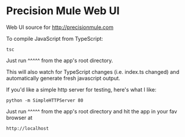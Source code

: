 # Precision Mule Web UI
Web UI source for http://precisionmule.com

To compile JavaScript from TypeScript:

```
tsc
```

Just run ^^^^^ from the app's root directory. 

This will also watch for TypeScript changes (i.e. index.ts changed) and automatically generate fresh javascript output.

If you'd like a simple http server for testing, here's what I like:

```
python -m SimpleHTTPServer 80
```

Just run ^^^^^ from the app's root directory and hit the app in your fav browser at

```
http://localhost
```
